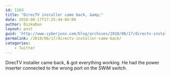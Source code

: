 ```yaml
---
id: 1163
title: "DirecTV installer came back, &amp;"
date: 2010-06-17T17:25:44-04:00
author: DizkoDan
layout: post
guid: 'http://www.cyberjunx.com/blog/archives/2010/06/17/directv-installer-came-back/'
permalink: /2010/06/17/directv-installer-came-back/
categories:
    - Twitter
---
```


DirecTV installer came back, &amp; got everything working. He had the power inserter connected to the wrong port on the SWiM switch.